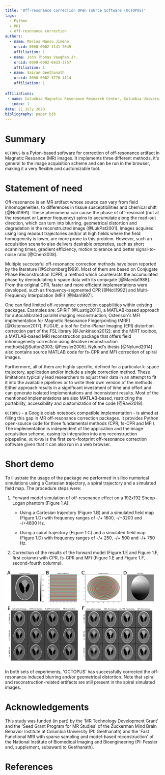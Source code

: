 ```yaml
---
title: 'Off-resonance CorrecTion OPen soUrce Software (OCTOPUS)'
tags:
  - Python
  - MRI
  - off-resonance correction
authors:
  - name: Marina Manso Jimeno
    orcid: 0000-0002-1141-2049
    affiliation: 1
  - name: John Thomas Vaughan Jr.
    orcid: 0000-0002-6933-3757
    affiliation: 1
  - name: Sairam Geethanath
    orcid: 0000-0002-3776-4114
    affiliation: 1

affiliations:
 - name: Columbia Magnetic Resonance Research Center, Columbia University in the City of New York, USA
   index: 1
date: 21 July 2020
bibliography: paper.bib
---
```


# Summary

`OCTOPUS` is a Pyton-based software for correction of off-resonance artifact in Magnetic Resoance (MR) images. It implements three different methods, it's general to the image acquisition scheme and can be run in the browser, making it a very flexible and customizable tool.

# Statement of need

 Off-resonance is an MR artifact whose source can vary from field inhomogeneities, to differences in tissue susceptibilities and chemical shift [@Noll1991]. These phenomena can cause the phase of off-resonant (not at the resonant or Larmor frequency) spins to accumulate along the read-out direction, which can turn into blurring, geometrical distortion and degradation in the reconstructed image [@LukPat2001]. Images acquired using long readout trajectories and/or at high fields where the field homogeneity is lower, are more prone to this problem. However, such an acquisition scenario also delivers desirable propreties, such as short scanning times, gradient efficiency, motion tolerance and better signal-to-noise ratio [@Chen2008].

Multiple successful off-resonance correction methods have been reported by the literature [@Schomberg1999]. Most of them are based on Conjugate Phase Reconstruction (CPR), a method which counteracts the accumulated phase by demodulating k-space data with its conjugate [@Maeda1988]. From the original CPR, faster and more efficient implementations were developed, such as frequency-segmented CPR [@Noll1992] and Multi-Frequency Interpolation (MFI) [@Man1997].

One can find limited off-resonance correction capabilities within existing packages. Examples are: SPIRiT [@Lustig2010], a MATLAB-based approach for autocallibrated parallel imaging reconstruction; Ostenson's MFI implementation for Magnetic Resonance Fingerprinting (MRF) [@Ostenson2017]; FUGUE, a tool for Echo-Planar Imaging (EPI) distortion correction part of the FSL library [@Jenkinson2012]; and the MIRT toolbox, a MATLAB-based MRI reconstruction package that offers field inhomogeneity correction using iterative reconstruction methods[@Sutton2003; @Fessler2005]. Nylund's thesis [@Nylund2014] also contains source MATLAB code for fs-CPR and MFI correction of spiral images.

Furthermore, all of them are highly specific, defined for a particular k-space trajectory, application and/or include a single correction method. These limitations typically lead researchers to adjust their data in an attempt to fit it into the available pipelines or to write their own version of the methods.  Either approach results in a significant investment of time and effort and can generate isolated implementations and inconsistent results. Most of the mentioned implementations are also MATLAB-based, restricting the portability, accessibility and customization of the code [@Ravi2018]. 

`OCTOPUS` - a Google colab notebook compatible implementation - is aimed at filling this gap in MR off-resonance correction packages. It provides Python open-source code for three fundamental methods (CPR, fs-CPR and MFI). The implementation is independent of the application and the image acquisition scheme, easing its integration into any reconstruction pipepeline.  `OCTOPUS` is the first zero-footprint off-resonance correction software  given that it can also run in a web browser.

# Short demo

To illustrate the usage of the package we performed in silico numerical simulations using a Cartesian trajectory, a spiral trajectory and a simulated field map. The procedure steps were:

1. Forward model simulation of off-resonance effect on a 192x192 Shepp-Logan phantom (Figure 1.A).

   + Using a Cartesian trajectory (Figure 1.B) and a simulated field map (Figure 1.D) with frequency ranges of -/+ 1600, -/+3200 and -/+4800 Hz.

   + Using a spiral trajectory (Figure 1.C) and a simulated field map (Figure 1.D) with frequency ranges of -/+ 250, -/+ 500 and -/+ 750 Hz.

2. Correction of the results of the forward model (Figure 1.E and Figure 1.F, first column) with CPR, fs-CPR and MFI (Figure 1.E and Figure 1.F, second-fourth columns).

![Figure 1: A) Shepp-Logan phantom image (192x192). B) Cartesian k-space trajectory. C) Spiral k-space trajectory. D) Simulated field map (192x192). E) Cartesian experiment results. F) Spiral experiment results.](JOSS_figs/Imagen7.png)

In both sets of experiments, 'OCTOPUS' has successfully corrected the off-resonance induced blurring and/or geometrical distortion. Note that spiral and reconstruction-related artifacts are still present in the spiral simulated images.

# Acknowledgements

This study was funded (in part) by the 'MR Technology Development Grant' and the 'Seed Grant Program for MR Studies'
of the Zuckerman Mind Brain Behavior Institute at Columbia University (PI: Geethanath) and the 'Fast Functional MRI with sparse sampling and model-based reconstruction' of the National Institute of Biomedical Imaging and Bioengineering (PI: Fessler and, supplement, subaward to  Geethanath).

# References
